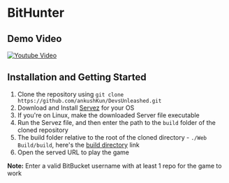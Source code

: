# BitHunter


## Demo Video

[![Youtube Video](https://img.youtube.com/vi/RAkaFZnQAQY/0.jpg)](https://www.youtube.com/watch?v=YOUTUBE_VIDEO_ID_HERE)



## Installation and Getting Started

1. Clone the repository using `git clone https://github.com/ankushKun/DevsUnleashed.git`
2. Download and Install [Servez](https://github.com/greggman/servez/releases/tag/v1.11.0) for your OS
3. If you're on Linux, make the downloaded Server file executable
4. Run the Servez file, and then enter the path to the `build` folder of the cloned repository
5. The build folder relative to the root of the cloned directory - `./Web Build/build`, here's the [build directory](https://github.com/ankushKun/DevsUnleashed/tree/main/Web%20Build/build) link
6. Open the served URL to play the game

**Note:** Enter a valid BitBucket username with at least 1 repo for the game to work
